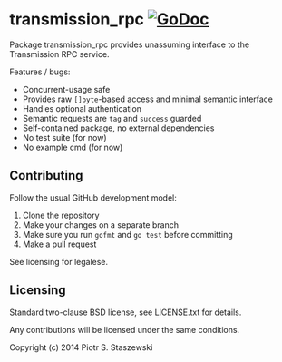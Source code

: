 # transmission_rpc [![GoDoc](https://godoc.org/github.com/drbig/transmission_rpc?status.svg)](http://godoc.org/github.com/drbig/transmission_rpc)

Package transmission_rpc provides unassuming interface to the Transmission RPC service.

Features / bugs:

- Concurrent-usage safe
- Provides raw `[]byte`-based access and minimal semantic interface
- Handles optional authentication
- Semantic requests are `tag` and `success` guarded
- Self-contained package, no external dependencies
- No test suite (for now)
- No example cmd (for now)

## Contributing

Follow the usual GitHub development model:

1. Clone the repository
2. Make your changes on a separate branch
3. Make sure you run `gofmt` and `go test` before committing
4. Make a pull request

See licensing for legalese.

## Licensing

Standard two-clause BSD license, see LICENSE.txt for details.

Any contributions will be licensed under the same conditions.

Copyright (c) 2014 Piotr S. Staszewski
